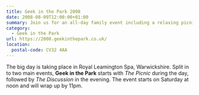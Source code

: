 ```yaml
---
title: Geek in the Park 2008
date: 2008-08-09T12:00:00+01:00
summary: Join us for an all-day family event including a relaxing picnic and an evening of illuminating talks by web industry leaders Jon Hicks and Drew McLellan.
category:
  - Geek in the Park
url: https://2008.geekinthepark.co.uk/
location:
  postal-code: CV32 4AA
---
```

The big day is taking place in Royal Leamington Spa, Warwickshire. Split in to two main events, **Geek in the Park** starts with *The Picnic* during the day, followed by *The Discussion* in the evening. The event starts on Saturday at noon and will wrap up by 11pm.

